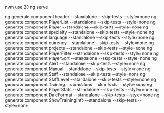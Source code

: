 nvm use 20
ng serve

ng generate component header --standalone --skip-tests --style=none
ng generate component PlayerList --standalone --skip-tests --style=none
ng generate component Player --standalone --skip-tests --style=none
ng generate component specialty --standalone --skip-tests --style=none
ng generate component language --standalone --skip-tests --style=none
ng generate component currency --standalone --skip-tests --style=none
ng generate component projects --standalone --skip-tests --style=none
ng generate component PlayerFilter --standalone --skip-tests --style=none
ng generate component PlayerSort --standalone --skip-tests --style=none
ng generate component Alert --standalone --skip-tests --style=none
ng generate component Manual --standalone --skip-tests --style=none
ng generate component Staff --standalone --skip-tests --style=none
ng generate component StaffLevel --standalone --skip-tests --style=none
ng generate component Training --standalone --skip-tests --style=none
ng generate component PlayerStats --standalone --skip-tests --style=none
ng generate component DateFormat --standalone --skip-tests --style=none
ng generate component ShowTrainingInfo --standalone --skip-tests --style=none
